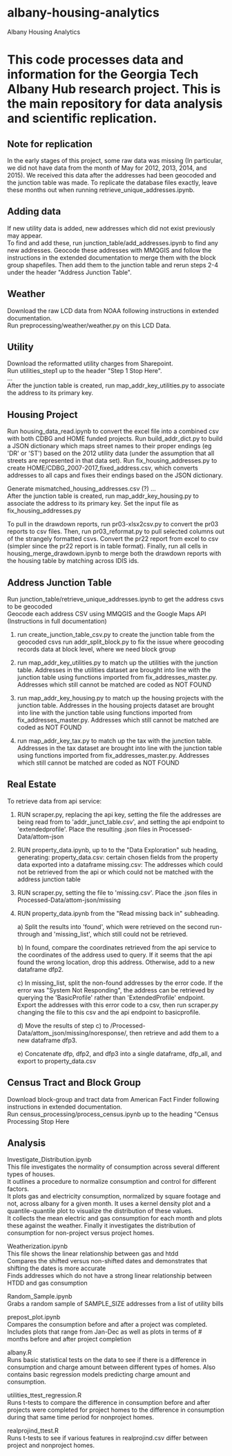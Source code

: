 # albany-housing-analytics
Albany Housing Analytics 
# This code processes data and information for the Georgia Tech Albany Hub research project. This is the main repository for data analysis and scientific replication. 


## Note for replication
In the early stages of this project, some raw data was missing (In particular, we did not have data from the month of May for 2012, 2013, 2014, and 2015). We received this data after the addresses had been geocoded and the junction table was made. To replicate the database files exactly, leave these months out when running retrieve_unique_addresses.ipynb. 
## Adding data
If new utility data is added, new addresses which did not exist previously may appear. <br>
To find and add these, run junction_table/add_addresses.ipynb to find any new addresses. Geocode these addresses with MMQGIS and follow the instructions in the extended documentation to merge them with the block group shapefiles. Then add them to the junction table and rerun steps 2-4 under the header "Address Junction Table". <br>

## Weather
Download the raw LCD data from NOAA following instructions in extended documentation. <br>
Run preprocessing/weather/weather.py on this LCD Data.

## Utility
Download the reformatted utility charges from Sharepoint.<br>
Run utilities_step1 up to the header "Step 1 Stop Here".<br>
...<br>
After the junction table is created, run map_addr_key_utilities.py to associate the address to its primary key.<br>

## Housing Project
Run housing_data_read.ipynb to convert the excel file into a combined csv with both CDBG and HOME funded projects.
Run build_addr_dict.py to build a JSON dictionary which maps street names to their proper endings (eg 'DR' or 'ST') based on the 2012 utility data (under the assumption that all streets are represented in that data set).
Run fix_housing_addresses.py to create HOME/CDBG_2007-2017_fixed_address.csv, which converts addresses to all caps and fixes their endings based on the JSON dictionary.

Generate mismatched_housing_addresses.csv (?)
...<br>
After the junction table is created, run map_addr_key_housing.py to associate the address to its primary key. Set the input file as fix_housing_addresses.py<br>

To pull in the drawdown reports, run pr03-xlsx2csv.py to convert the pr03 reports to csv files. Then, run pr03_reformat.py to pull selected columns out of the strangely formatted csvs. Convert the pr22 report from excel to csv (simpler since the pr22 report is in table format). Finally, run all cells in housing_merge_drawdown.ipynb to merge both the drawdown reports with the housing table by matching across IDIS ids.
## Address Junction Table
Run junction_table/retrieve_unique_addresses.ipynb to get the address csvs to be geocoded<br>
Geocode each address CSV using MMQGIS and the Google Maps API (Instructions in full documentation)<br>

1. run create_junction_table_csv.py to create the junction table from the geocoded csvs
   run addr_split_block.py to fix the issue where geocoding records data at block level, where we need block group

2. run map_addr_key_utilities.py to match up the utilities with the junction table. Addresses in the utilities dataset are brought into line with the junction table using functions imported from fix_addresses_master.py. Addresses which still cannot be matched are coded as NOT FOUND

3. run map_addr_key_housing.py to match up the housing projects with the junction table. Addresses in the housing projects dataset are brought into line with the junction table using functions imported from fix_addresses_master.py. Addresses which still cannot be matched are coded as NOT FOUND

4. run map_addr_key_tax.py to match up the tax with the junction table. Addresses in the tax dataset are brought into line with the junction table using functions imported from fix_addresses_master.py. Addresses which still cannot be matched are coded as NOT FOUND

## Real Estate
To retrieve data from api service:<br>
1. RUN scraper.py, replacing the api key, setting the file the addresses are being read from to 'addr_junct_table.csv', and setting the api endpoint to 'extendedprofile'. Place the resulting .json files in Processed-Data/attom-json
2. RUN property_data.ipynb, up to to the "Data Exploration" sub heading, generating:
property_data.csv: certain chosen fields from the property data exported into a dataframe
missing.csv: The addresses which could not be retrieved from the api or which could not be matched with the address junction table
3. RUN scraper.py, setting the file to 'missing.csv'. Place the .json files in Processed-Data/attom-json/missing
4. RUN property_data.ipynb from the "Read missing back in" subheading. 

	a) Split the results into 'found', which were retrieved on the second run-through and 'missing_list', which still could not be retrieved.
    
	b) In found, compare the coordinates retrieved from the api service to the coordinates of the address used to query. If it seems that the api found the wrong location, drop this address. Otherwise, add to a new dataframe dfp2.
    
	c) In missing_list, split the non-found addresses by the error code. If the error was "System Not Responding", the address can be retrieved by querying the 'BasicProfile' rather than 'ExtendedProfile' endpoint. Export the addresses with this error code to a csv, then run scraper.py changing the file to this csv and the api endpoint to basicprofile. 
    
	d) Move the results of step c) to /Processed-Data/attom_json/missing/noresponse/, then retrieve and add them to a new dataframe dfp3.
    
	e) Concatenate dfp, dfp2, and dfp3 into a single dataframe, dfp_all, and export to property_data.csv

## Census Tract and Block Group
Download block-group and tract data from American Fact Finder following instructions in extended documentation. <br>
Run census_processing/process_census.ipynb up to the heading "Census Processing Stop Here

## Analysis
Investigate_Distribution.ipynb<br>
This file investigates the normality of consumption across several different types of houses. <br>
It outlines a procedure to normalize consumption and control for different factors. <br>
It plots gas and electricity consumption, normalized by square footage and not, across albany for a given month. It uses a kernel density plot and a quantile-quantile plot to visualize the distribution of these values. <br>
It collects the mean electric and gas consumption for each month and plots these against the weather. 
Finally it investigates the distribution of consumption for non-project versus project homes.

Weatherization.ipynb<br>
This file shows the linear relationship between gas and htdd <br>
Compares the shifted versus non-shifted dates and demonstrates that shifting the dates is more accurate <br>
Finds addresses which do not have a strong linear relationship between HTDD and gas consumption

Random_Sample.ipynb<br>
Grabs a random sample of SAMPLE_SIZE addresses from a list of utility bills

prepost_plot.ipynb<br>
Compares the consumption before and after a project was completed.<br>
Includes plots that range from Jan-Dec as well as plots in terms of # months before and after project completion

albany.R<br>
Runs basic statistical tests on the data to see if there is a difference in consumption and charge amount between different types of homes. Also contains basic regression models predicting charge amount and consumption.

utilities_ttest_regression.R<br>
Runs t-tests to compare the difference in consumption before and after projects were completed for project homes to the difference in consumption during that same time period for nonproject homes.

realprojind_ttest.R<br>
Runs t-tests to see if various features in realprojind.csv differ between project and nonproject homes.
